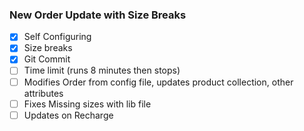 ### New Order Update with Size Breaks

- [x] Self Configuring
- [x] Size breaks
- [x] Git Commit
- [ ] Time limit (runs 8 minutes then stops)
- [ ] Modifies Order from config file, updates product collection, other attributes
- [ ] Fixes Missing sizes with lib file
- [ ] Updates on Recharge